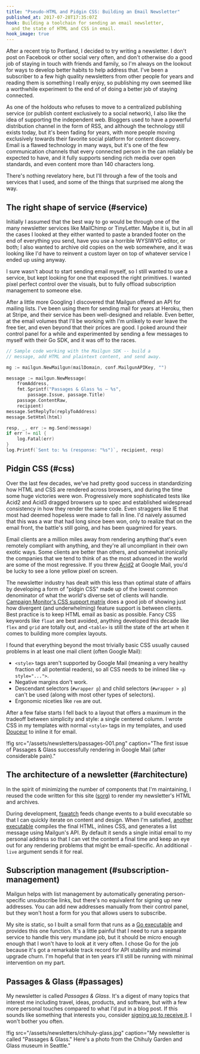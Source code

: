 ```yaml
---
title: "Pseudo-HTML and Pidgin CSS: Building an Email Newsletter"
published_at: 2017-07-28T17:35:07Z
hook: Building a toolchain for sending an email newsletter,
  and the state of HTML and CSS in email.
hook_image: true
---
```


After a recent trip to Portland, I decided to try writing a
newsletter. I don't post on Facebook or other social very
often, and don't otherwise do a good job of staying in
touch with friends and family, so I'm always on the lookout
for ways to develop better habits to help address that.
I've been a subscriber to a few high quality newsletters
from other people for years and reading them is something I
really enjoy, so publishing my own seemed like a worthwhile
experiment to the end of of doing a better job of staying
connected.

As one of the holdouts who refuses to move to a centralized
publishing service (or publish content exclusively to a
social network), I also like the idea of supporting the
independent web. Bloggers used to have a powerful
distribution channel in the form of RSS, and although the
technology still exists today, but it's been fading for
years, with more people moving exclusively towards their
favorite social platform for content discovery. Email is a
flawed technology in many ways, but it's one of the few
communication channels that every connected person in the
can reliably be expected to have, and it fully supports
sending rich media over open standards, and even content
more than 140 characters long.

There's nothing revelatory here, but I'll through a few of
the tools and services that I used, and some of the things
that surprised me along the way.

## The right shape of service (#service)

Initially I assumed that the best way to go would be
through one of the many newsletter services like MailChimp
or TinyLetter. Maybe it is, but in all the cases I looked
at they either wanted to paste a branded footer on the end
of everything you send, have you use a horrible WYSIWYG
editor, or both; I also wanted to archive old copies on the
web somewhere, and it was looking like I'd have to reinvent
a custom layer on top of whatever service I ended up using
anyway.

I sure wasn't about to start sending email myself, so I
still wanted to use a service, but kept looking for one
that exposed the right primitives. I wanted pixel perfect
control over the visuals, but to fully offload subscription
management to someone else.

After a little more Googling I discovered that Mailgun
offered an API for mailing lists. I've been using them for
sending mail for years at Heroku, then at Stripe, and their
service has been well-designed and reliable. Even better,
at the email volumes that I'll be working with I'm unlikely
to ever leave the free tier, and even beyond that their
prices are good. I poked around their control panel for a
while and experimented by sending a few messages to myself
with their Go SDK, and it was off to the races.

``` go
// Sample code working with the Mailgun SDK -- build a
// message, add HTML and plaintext content, and send away.

mg := mailgun.NewMailgun(mailDomain, conf.MailgunAPIKey, "")

message := mailgun.NewMessage(
    fromAddress,
    fmt.Sprintf("Passages & Glass %s — %s",
        passage.Issue, passage.Title)
    passage.ContentRaw,
    recipient)
message.SetReplyTo(replyToAddress)
message.SetHtml(html)

resp, _, err := mg.Send(message)
if err != nil {
    log.Fatal(err)
}
log.Printf(`Sent to: %s (response: "%s")`, recipient, resp)
```

## Pidgin CSS (#css)

Over the last few decades, we've had pretty good success in
standardizing how HTML and CSS are rendered across
browsers, and during the time some huge victories were won.
Progressively more sophisticated tests like Acid2 and Acid3
dragged browsers up to spec and established widespread
consistency in how they render the same code. Even
straggers like IE that most had deemed hopeless were made
to fall in line. I'd naively assumed that this was a war
that had long since been won, only to realize that on the
email front, the battle's still going, and has been
quagmired for years.

Email clients are a million miles away from rendering
anything that's even remotely compliant with anything, and
they're all uncompliant in their own exotic ways. Some
clients are better than others, and somewhat ironically the
companies that we tend to think of as the most advanced in
the world are some of the most regressive. If you threw
[Acid2][acid2] at Google Mail, you'd be lucky to see a lone
yellow pixel on screen.

The newsletter industry has dealt with this less than
optimal state of affairs by developing a form of "pidgin
CSS" made up of the lowest common denominator of what the
world's diverse set of clients will handle. [Campaign
Monitor's CSS support matrix][email-css] does a good job of
showing just how divergent (and underwhelming) feature
support is between clients. Best practice is to keep HTML
email as basic as possible. Fancy CSS keywords like `float`
are best avoided, anything developed this decade like
`flex` and `grid` are totally out, and `<table>` is still
the state of the art when it comes to building more complex
layouts.

I found that everything beyond the most trivially basic CSS
usually caused problems in at least one mail client (often
Google Mail):

* `<style>` tags aren't supported by Google Mail (meaning a
  very healthy fraction of all potential readers), so all
  CSS needs to be inlined like `<p style="...">`.
* Negative margins don't work.
* Descendant selectors (`#wrapper p`) and child selectors
  (`#wrapper > p`) can't be used (along with most other
  types of selectors).
* Ergonomic niceties like `rem` are out.

After a few false starts I fell back to a layout that
offers a maximum in the tradeoff between simplicity and
style: a single centered column. I wrote CSS in my
templates with normal `<style>` tags in my templates, and
used [Douceur][douceur] to inline it for email.

!fig src="/assets/newsletters/passages-001.png" caption="The first issue of Passages & Glass successfully rendering in Google Mail (after considerable pain)."

## The architecture of a newsletter (#architecture)

In the spirit of minimizing the number of components that
I'm maintaining, I reused the code written for this site
([sorg]) to render my newsletter's HTML and archives.

During development, [fswatch] feeds change events to a
build executable so that I can quickly iterate on content
and design. When I'm satisfied, [another executable][exec]
compiles the final HTML, inlines CSS, and generates a list
message using Mailgun's API. By default it sends a single
initial email to my personal address so that I can vet the
content a final time and keep an eye out for any rendering
problems that might be email-specific. An additional
`-live` argument sends it for real.

## Subscription management (#subscription-management)

Mailgun helps with list management by automatically
generating person-specific unsubscribe links, but there's
no equivalent for signing up new addresses. You can add new
addresses manually from their control panel, but they won't
host a form for you that allows users to subscribe.

My site is static, so I built a small form that runs as a
[Go executable][passages-signup] and provides this one
function. It's a little painful that I need to run a
separate service to handle this very mundane job, but it
should be micro enough enough that I won't have to look at
it very often. I chose Go for the job because it's got a
remarkable track record for API stability and minimal
upgrade churn. I'm hopeful that in ten years it'll still be
running with minimal intervention on my part.

## Passages & Glass (#passages)

My newsletter is called _Passages & Glass_. It's a digest
of many topics that interest me including travel, ideas,
products, and software, but with a few more personal
touches compared to what I'd put in a blog post. If this
sounds like something that interests you, consider [signing
up to receive it][signup]. I won't bother you often.

!fig src="/assets/newsletters/chihuly-glass.jpg" caption="My newsletter is called \"Passages & Glass.\" Here's a photo from the Chihuly Garden and Glass museum in Seattle."

[acid2]: https://en.wikipedia.org/wiki/Acid2
[douceur]: https://github.com/aymerick/douceur
[email-css]: https://www.campaignmonitor.com/css/
[exec]: https://github.com/brandur/sorg/blob/master/cmd/sorg-passages/main.go
[fswatch]: https://github.com/emcrisostomo/fswatch
[passages-signup]: https://github.com/brandur/passages-signup
[signup]: https://passages-signup.herokuapp.com
[sorg]: https://github.com/brandur/osrg
